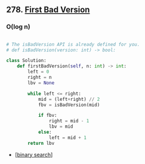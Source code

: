 ## 278. [First Bad Version](https://leetcode.com/problems/first-bad-version)

### O(log n)

```python

# The isBadVersion API is already defined for you.
# def isBadVersion(version: int) -> bool:

class Solution:
    def firstBadVersion(self, n: int) -> int:
        left = 0
        right = n
        lbv = None

        while left <= right:
            mid = (left+right) // 2
            fbv = isBadVersion(mid)

            if fbv:
                right = mid - 1
                lbv = mid
            else:
                left = mid + 1
        return lbv

```

- [[binary search]]

[//begin]: # "Autogenerated link references for markdown compatibility"
[binary search]: <../../patterns/binary search> "binary search"
[//end]: # "Autogenerated link references"